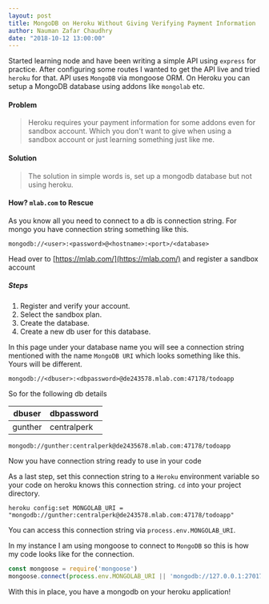 ```yaml
---
layout: post
title: MongoDB on Heroku Without Giving Verifying Payment Information
author: Nauman Zafar Chaudhry
date: "2018-10-12 13:00:00"
---
```


Started learning node and have been writing a simple API using `express` for practice. After configuring some routes I wanted to get the API live and tried `heroku` for that.
API uses `MongoDB` via mongoose ORM. On Heroku you can setup a MongoDB database using addons like `mongolab` etc.



#### Problem
> Heroku requires your payment information for some addons even for sandbox account. Which you don't want to give when using a sandbox account or just learning something just like me.

#### Solution

> The solution in simple words is, set up a mongodb database but not using heroku.

#### How? `mlab.com` to Rescue

As you know all you need to connect to a db is connection string. For mongo you have connection string something like this.

```
mongodb://<user>:<password>@<hostname>:<port>/<database>
```

Head over to [https://mlab.com/](https://mlab.com/) and register a sandbox account

##### Steps
1. Register and verify your account.
2. Select the sandbox plan.
3. Create the database.
4. Create a new db user for this database.

In this page under your database name you will see a connection string mentioned with the name `MongoDB URI` which looks something like this. Yours will be different.

```
mongodb://<dbuser>:<dbpassword>@de243578.mlab.com:47178/todoapp
```

So for the following db details

dbuser | dbpassword
--- | ---
gunther | centralperk


```
mongodb://gunther:centralperk@de2435678.mlab.com:47178/todoapp
```

Now you have connection string ready to use in your code

As a last step, set this connection string to a `Heroku` environment variable so your code on heroku knows this connection string. `cd` into your project directory.

```
heroku config:set MONGOLAB_URI = "mongodb://gunther:centralperk@de243578.mlab.com:47178/todoapp"
```

You can access this connection string via `process.env.MONGOLAB_URI`.

In my instance I am using mongoose to connect to `MongoDB` so this is how my code looks like for the connection.

```javascript
const mongoose = require('mongoose')
mongoose.connect(process.env.MONGOLAB_URI || 'mongodb://127.0.0.1:27017/TodoApp');
```

With this in place, you have a mongodb on your heroku application!
